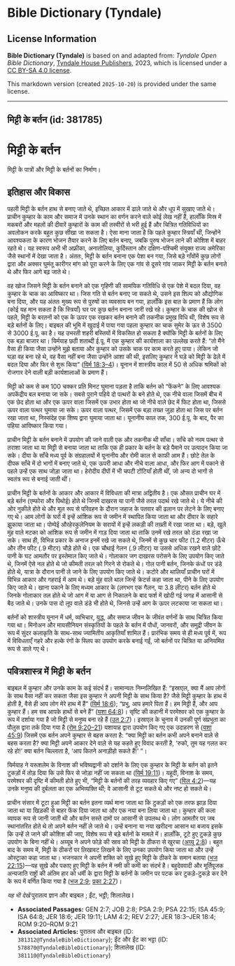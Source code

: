 # Bible Dictionary (Tyndale)

## License Information

**Bible Dictionary (Tyndale)** is based on and adapted from: _Tyndale Open Bible Dictionary_, [Tyndale House Publishers](https://tyndaleopenresources.com/), 2023, which is licensed under a [CC BY-SA 4.0 license](https://creativecommons.org/licenses/by-sa/4.0/legalcode.en).

This markdown version (created `2025-10-20`) is provided under the same license.



--------------------------------

## मिट्टी के बर्तन (id: 381785)

मिट्टी के बर्तन
===============

मिट्टी के पात्रों और मिट्टी के बर्तनों का निर्माण।

इतिहास और विकास
---------------

पहली मिट्टी के बर्तन हाथ से बनाए जाते थे, इच्छित आकार में ढाले जाते थे और धूप में सुखाए जाते थे। प्राचीन कुम्हार के काम और समाज में उनके स्थान का वर्णन करने वाले कोई लेख नहीं हैं, हालाँकि मिस्र में मकबरों और महलों की दीवारें कुम्हारों के काम की तस्वीरों से भरी हुई हैं और चित्रित गतिविधियों का अवलोकन करके बहुत कुछ सीखा जा सकता है। ऐसा माना जाता है कि पहले कुम्हार स्त्रियाँ थीं, जिन्होंने आवश्यकता के कारण भोजन तैयार करने के लिए बर्तन बनाए, जबकि पुरुष भोजन लाने की कोशिश में बाहर रहते थे। यह स्वरूप अभी भी अफ्रीका, अनातोलिया, कुर्दिस्तान और दक्षिण\-पश्चिमी संयुक्त राज्य अमेरिका जैसे स्थानों में देखा जाता है। अंततः, मिट्टी के बर्तन बनाना एक पेशा बन गया, जिसे बड़े गाँवोंमें कुछ लोगों द्वारा और अक्सर घुमंतू कारीगर मांग को पूरा करने के लिए एक गांव से दूसरे गांव जाकर मिट्टी के बर्तन बनाते थे और फिर आगे बढ़ जाते थे।

वह खोज जिसने मिट्टी के बर्तन बनाने को एक गृहिणी की सामयिक गतिविधि से एक पेशे में बदल दिया, वह कुम्हार के चाक का आविष्कार था। जिस गति से बर्तन बनाए जा सकते थे, उसने इस शिल्प को औद्योगिक बना दिया, और यह अंततः मुख्य रूप से पुरुषों का व्यवसाय बन गया, हालाँकि इस बात के प्रमाण हैं कि लोग (कोई यह मान सकता है कि स्त्रियाँ) घर पर कुछ बर्तन बनाना जारी रखे रहे। कुम्हार के चाक की खोज से पहले, मिट्टी के बरतनों को एक के ऊपर एक रखकर बर्तन बनाने की तकनीक प्रमुख विधि थी, विशेष रूप से बड़े बर्तनों के लिए। बाइबल की भूमि में खुदाई में पाया गया पहला कुम्हार का चाक सुमेर के ऊर से 3500 से 3000 ई.पू. का है। यह उभरती शहरी बस्तियों में विकसित हो सकता है क्योंकि मिट्टी के बर्तनों के लिए एक बड़ा बाजार था। यिर्मयाह छठी शताब्दी ई.पू. में एक कुम्हार की कार्यशाला का उल्लेख करते हैं: “तो मैंने वैसा ही किया जैसा उन्होंने मुझे बताया और कुम्हार को उसके चाक पर काम करते हुए पाया। लेकिन जो घड़ा वह बना रहे थे, वह वैसा नहीं बना जैसा उन्होंने आशा की थी, इसलिए कुम्हार ने घड़े को मिट्टी के ढेले में बदल दिया और फिर से शुरू किया” ([यिर्म 18:3–4](https://ref.ly/Jer18:3-Jer18:4))। यूनान में शास्त्रीय काल में 50 से अधिक श्रमिकों को रोजगार देने वाली बड़ी कार्यशालाओं के प्रमाण हैं।

मिट्टी को कम से कम 100 चक्कर प्रति मिनट घुमाना पड़ता है ताकि बर्तन को “फेंकने” के लिए आवश्यक अपकेंद्रीय बल बनाया जा सके। सबसे पुराने पहिये दो पत्थरों के बने होते थे, एक नीचे वाला जिसमें बीच में एक छेद होता था और एक ऊपर वाला जिसमें एक उभार होता था जो नीचे वाले छेद में फिट होता था, जिससे ऊपर वाला पत्थर घुमाया जा सके। ऊपर वाला पत्थर, जिसमें एक बड़ा तख्त जुड़ा होता था जिस पर बर्तन रखा जाता था, निस्संदेह एक शिष्य द्वारा घुमाया जाता था। यूनानीय काल तक, 300 ई.पू. के बाद, पैर का पहिया आविष्कार किया गया।

प्राचीन मिट्टी के बर्तन बनाने में उपयोग की जाने वाली एक और तकनीक थी साँचा। साँचे को नरम पत्थर से तराशा जाता था या मिट्टी से बनाया जाता था ताकि एक ही प्रकार के बर्तन के बड़े पैमाने पर उत्पादन किया जा सके। दीया के साँचे मध्य पूर्व के संग्रहालयों में यूनानीय और रोमी काल से काफी आम हैं। छोटे तेल के दीपक साँचे में दो भागों में बनाए जाते थे, एक ऊपरी आधा और नीचे वाला आधा, और फिर आग में पकाने से पहले उन्हें एक साथ जोड़ा जाता था। हेरोदीय दीपों में भी चपटी टोंटियाँ होती थीं, जो अन्य दो भागों से स्वतंत्र रूप से बनाई जाती थीं।

प्राचीन मिट्टी के बर्तनों के आकार और आकार में विविधता की मात्रा अद्वितीय है। एक औसत प्राचीन घर में बड़े बर्तन (एम्फोरा और पिथोई) होते थे जिनमें दाखरस या पानी जैसे तरल पदार्थ रखे जाते थे। ये नीचे की ओर नुकीले होते थे और मूल रूप से परिवहन के दौरान जहाज के पतवार की ढलान पर लेटने के लिए बनाए गए थे। आम लोगों के घरों में इन्हें आंशिक रूप से जमीन में स्थापित किया जाता था और दीवार के सहारे झुकाया जाता था। पोम्पेई औरहेरकुलेनियम के सरायों में इन्हें लकड़ी की तख़्ती में रखा जाता था। बड़े, खुले मुंह वाले मटका को आंशिक रूप से जमीन में गाड़ दिया जाता था ताकि उनमें रखे तरल को ठंडा रखा जा सके। साथ ही, विभिन्न प्रकार के अनाज इनमें रखे जा सकते थे, जिनमें से कुछ चार फीट (1\.2 मीटर) ऊँचे और तीन फीट (.9 मीटर) चौड़े होते थे। एक चौथाई गेलन (.9 लीटर) या उससे अधिक रखने वाले छोटे पानी के घट आमतौर पर इस्तेमाल किए जाते थे। गोलाकार जग दाखरस परोसने के लिए उपयोग किए जाते थे, जिनमें ऐसे नल होते थे जो कीमती तरल को गिरने से रोकते थे। गोल पानी बर्तन, जिनके कंधों पर डंडे होते थे, यात्रा के दौरान पानी ले जाने के लिए उपयोग किए जाते थे। कटोरे और थालियाँ प्राचीन घरों में विभिन्न आकार और गहराई में आम थे। बड़े मुंह वाले थाल जिन्हें क्रेटर्स कहा जाता था, पीने के लिए उपयोग किए जाते थे। खाना पकाने के लिए मध्यम आकार के (लगभग एक गैलन, या 3\.8 लीटर) बर्तन होते थे जिनके गोलाकार तल होते थे जो आग में या आग से निकालने के बाद फर्श में खोदी गई जगह में आसानी से बैठ जाते थे। उनके पास दो लूप वाले डंडे भी होते थे, जिनसे उन्हें आग के ऊपर लटकाया जा सकता था।

बर्तनों को शास्त्रीय यूनान में धर्म, व्यभिचार, युद्ध, और समाज जीवन के जीवंत वर्णनों के साथ चित्रित किया गया था। मिनोअन और मायसीनियन संस्कृतियों के पहले के बर्तन में पौधों, जानवरों, और समुद्री जीवन के रूप में सुंदर कलाकृति के साथ\-साथ ज्यामितीय आकृतियाँ शामिल हैं। प्रारंभिक समय से ही मध्य पूर्व में, रूप में विविधताएँ गहरे और हल्के रंगों के स्लिप का उपयोग करके बनाई गईं, जो बर्तनों पर चित्रित या अनियमित रूप से डाले गए थे।

पवित्रशास्त्र में मिट्टी के बर्तन
---------------------------------

बाइबल में कुम्हार और उनके काम के कई संदर्भ हैं। सामान्यतः निम्नलिखित हैं: “इस्राएल, क्या मैं आप लोगों के साथ वैसा नहीं कर सकता जैसा इस कुम्हार ने अपनी मिट्टी के साथ किया है? जैसे मिट्टी कुम्हार के हाथ में होती है, वैसे ही आप लोग मेरे हाथ में हैं” ([यिर्म 18:6](https://ref.ly/Jer18:6)); “प्रभु, आप हमारे पिता हैं। हम मिट्टी हैं, और आप कुम्हार हैं। हम सब आपके हाथों से बने हैं” ([यशा 64:8](https://ref.ly/Isa64:8))। सृष्टि की कहानी में परमेश्वर को एक कुम्हार के रूप में दर्शाया गया है जो मिट्टी से मनुष्य बना रहे हैं ([उत 2:7](https://ref.ly/Gen2:7))। इस्राएल के चुनाव में उनकी पूर्ण संप्रभुता का पौलुस द्वारा तर्क दिया गया है ([रोम 9:20–21](https://ref.ly/Rom9:20-Rom9:21)) यशायाह द्वारा उपयोग किए गए एक उदाहरण से ([यशा 45:9](https://ref.ly/Isa45:9)) जिसमें एक बर्तन अपने कुम्हार से बहस करता है: “क्या मिट्टी का बर्तन कभी अपने बनाने वाले से बहस करता है? क्या मिट्टी अपने आकार देने वाले से यह कहते हुए विवाद करती है, ‘रुको, तुम यह गलत कर रहे हो!’ क्या बर्तन चिल्लाता है, ‘आप कितने अनाड़ीहो सकते हैं!’ ”।

यिर्मयाह ने यरूशलेम के विनाश की भविष्यद्वानी को दर्शाने के लिए एक कुम्हार के मिट्टी के बर्तन को इतने टुकड़ों में तोड़ दिया कि उसे फिर से जोड़ा नहीं जा सकता था ([यिर्म 19:11](https://ref.ly/Jer19:11))। यहूदी, विनाश के समय, परमेश्वर की दृष्टि में कीमती होते हुए भी, “मिट्टी के बर्तनों की तरह व्यवहार किए गए” ([विल 4:2](https://ref.ly/Lam4:2))—यह उनके मनुष्य की दुर्बलता का एक अभिव्यक्ति थी; वे आसानी से टूट सकते थे और नष्ट हो सकते थे।

प्राचीन संसार में टूटा हुआ मिट्टी का बर्तन इतना व्यर्थ माना जाता था कि टुकड़ों को एक तरफ झाड़ दिया जाता था या खिड़की से बाहर फेंक दिया जाता था और एक नया बना लिया जाता था। कुम्हार की कला व्यापक रूप से जानी जाती थी और बर्तन सस्ते दामों पर आसानी से उपलब्ध थे। लोग आमतौर पर जब स्थानांतरित होते थे तो अपने बर्तन नहीं ले जाते थे। उन्हें बनाना या नया खरीदना आसान था बजाय इसके कि उन्हें ले जाने की कोशिश की जाए, विशेष रूप से बड़े बर्तनों के मामले में। हालाँकि, टूटे हुए टुकड़े कुछ उपयोग के बिना नहीं थे। अय्यूब ने अपने फोड़े की स्राव को मिट्टी के ठीकरा से खुरचा ([अय्यू 2:8](https://ref.ly/Job2:8))। बहुत बाद के समय में, मिट्टी के ठीकरों पर लिखावट लिखने के लिए उनका उपयोग किया जाता था और उन्हें ओस्ट्राका कहा जाता था। भजनकार ने अपनी शक्ति को सूखे हुए मिट्टी के ठीकरे के समान बताया ([भज 22:15](https://ref.ly/Ps22:15))—यह सूखे और पकाए हुए मिट्टी के बर्तन में नमी की कमी का संदर्भ है। बहुदेववादी और मूर्तिपूजक अन्यजाति राष्ट्रों की अंतिम हार को धर्मी के द्वारा मिट्टी के बर्तनों के जमीन पर पटक कर टुकड़े\-टुकड़े कर देने के रूप में वर्णित किया गया है ([भज 2:9](https://ref.ly/Ps2:9); [प्रका 2:27](https://ref.ly/Rev2:27))।

*यह भी देखें* पुरातत्व ज्ञान और बाइबल ; ईंट, भट्ठी; शिलालेख I 

* **Associated Passages:** GEN 2:7; JOB 2:8; PSA 2:9; PSA 22:15; ISA 45:9; ISA 64:8; JER 18:6; JER 19:11; LAM 4:2; REV 2:27; JER 18:3–JER 18:4; ROM 9:20–ROM 9:21
* **Associated Articles:** पुरातत्व और बाइबल (ID: `381312@TyndaleBibleDictionary`); ईंट और ईंट का भट्टा (ID: `578870@TyndaleBibleDictionary`); शिलालेख (ID: `381110@TyndaleBibleDictionary`)

